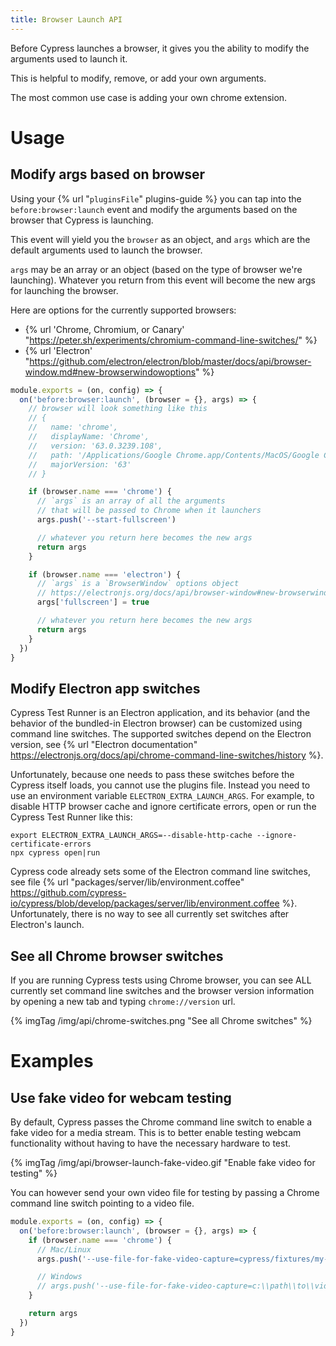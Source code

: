 ```yaml
---
title: Browser Launch API
---
```


Before Cypress launches a browser, it gives you the ability to modify the arguments used to launch it.

This is helpful to modify, remove, or add your own arguments.

The most common use case is adding your own chrome extension.

# Usage

## Modify args based on browser

Using your {% url "`pluginsFile`" plugins-guide %} you can tap into the `before:browser:launch` event and modify the arguments based on the browser that Cypress is launching.

This event will yield you the `browser` as an object, and `args` which are the default arguments used to launch the browser.

`args` may be an array or an object (based on the type of browser we're launching). Whatever you return from this event will become the new args for launching the browser.

Here are options for the currently supported browsers:

* {% url 'Chrome, Chromium, or Canary' "https://peter.sh/experiments/chromium-command-line-switches/" %}
* {% url 'Electron' "https://github.com/electron/electron/blob/master/docs/api/browser-window.md#new-browserwindowoptions" %}

```js
module.exports = (on, config) => {
  on('before:browser:launch', (browser = {}, args) => {
    // browser will look something like this
    // {
    //   name: 'chrome',
    //   displayName: 'Chrome',
    //   version: '63.0.3239.108',
    //   path: '/Applications/Google Chrome.app/Contents/MacOS/Google Chrome',
    //   majorVersion: '63'
    // }

    if (browser.name === 'chrome') {
      // `args` is an array of all the arguments
      // that will be passed to Chrome when it launchers
      args.push('--start-fullscreen')

      // whatever you return here becomes the new args
      return args
    }

    if (browser.name === 'electron') {
      // `args` is a `BrowserWindow` options object
      // https://electronjs.org/docs/api/browser-window#new-browserwindowoptions
      args['fullscreen'] = true

      // whatever you return here becomes the new args
      return args
    }
  })
}
```

## Modify Electron app switches

Cypress Test Runner is an Electron application, and its behavior (and the behavior of the bundled-in Electron browser) can be customized using command line switches. The supported switches depend on the Electron version, see {% url "Electron documentation" https://electronjs.org/docs/api/chrome-command-line-switches/history %}.

Unfortunately, because one needs to pass these switches before the Cypress itself loads, you cannot use the plugins file. Instead you need to use an environment variable `ELECTRON_EXTRA_LAUNCH_ARGS`. For example, to disable HTTP browser cache and ignore certificate errors, open or run the Cypress Test Runner like this:

```shell
export ELECTRON_EXTRA_LAUNCH_ARGS=--disable-http-cache --ignore-certificate-errors
npx cypress open|run
```

Cypress code already sets some of the Electron command line switches, see file {% url "packages/server/lib/environment.coffee" https://github.com/cypress-io/cypress/blob/develop/packages/server/lib/environment.coffee %}. Unfortunately, there is no way to see all currently set switches after Electron's launch.

## See all Chrome browser switches

If you are running Cypress tests using Chrome browser, you can see ALL currently set command line switches and the browser version information by opening a new tab and typing `chrome://version` url.

{% imgTag /img/api/chrome-switches.png "See all Chrome switches" %}

# Examples

## Use fake video for webcam testing

By default, Cypress passes the Chrome command line switch to enable a fake video for a media stream. This is to better enable testing webcam functionality without having to have the necessary hardware to test.

{% imgTag /img/api/browser-launch-fake-video.gif "Enable fake video for testing" %}

You can however send your own video file for testing by passing a Chrome command line switch pointing to a video file.

```js
module.exports = (on, config) => {
  on('before:browser:launch', (browser = {}, args) => {
    if (browser.name === 'chrome') {
      // Mac/Linux
      args.push('--use-file-for-fake-video-capture=cypress/fixtures/my-video.y4m')

      // Windows
      // args.push('--use-file-for-fake-video-capture=c:\\path\\to\\video\\my-video.y4m')
    }

    return args
  })
}
```
